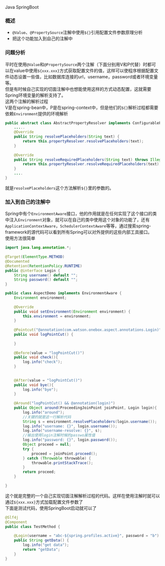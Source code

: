 Java SpringBoot
<a name="VyLbB"></a>
### 概述

- `@Value`、`@PropertySource`注解中使用`${}`引用配置文件参数原理分析
- 把这个功能加入到自己的注解中
<a name="hp4FF"></a>
### 问题分析
平时在使用`@Value`和`@PropertySource`两个注解（下面分别用V和P代替）时都可以在value中使用`${xxx.xxx}`方式获取配置文件的值，这样可以使程序根据配置文件动态设置一些值，比如数据库连接的url，username，password或者环境变量等。<br />但是有时候自己实现的切面注解中也想能使用这样的方式动态配置，这就需要Spring环境变量的解析支持了。<br />这两个注解的解析过程<br />V是在spring-bean中，P是在spring-context中，但是他们的`${}`解析过程都需要依赖`Environment`提供的环境解析
```java
public abstract class AbstractPropertyResolver implements ConfigurablePropertyResolver {
	.....
	@Override
	public String resolvePlaceholders(String text) {
		return this.propertyResolver.resolvePlaceholders(text);
	}
	
	@Override
	public String resolveRequiredPlaceholders(String text) throws IllegalArgumentException {
		return this.propertyResolver.resolveRequiredPlaceholders(text);
	}
	....
}
```
就是`resolvePlaceholders`这个方法解析`${}`里的参数的。
<a name="l25b4"></a>
### 加入到自己的注解中
Spring中有个`EnvironmentAware`接口，他的作用就是在任何实现了这个接口的类中注入`Environment`对象，就可以在自己的类中使用这个对象的功能了，还有`ApplicationContextAware`，`SchedulerContextAware`等等，通过搜索spring-framework的源代码可以看到所有Spring可以对外提供的这些内部工具接口。<br />使用方法很简单
```java
import java.lang.annotation.*;
 
@Target(ElementType.METHOD)
@Documented
@Retention(RetentionPolicy.RUNTIME)
public @interface Login {
    String username() default "";
    String password() default "";
}

public class AspectDemo implements EnvironmentAware {
    Environment environment;
 
    @Override
    public void setEnvironment(Environment environment) {
        this.environment = environment;
    }
 
    @Pointcut("@annotation(com.watson.onebox.aspect.annotations.Login)")
    public void logPointCut() {
 
    }
 
    @Before(value = "logPointCut()")
    public void check(){
        log.info("check");
    }
 
 
    @After(value = "logPointCut()")
    public void bye(){
        log.info("bye");
    }
 
    @Around("logPointCut() && @annotation(login)")
    public Object around(ProceedingJoinPoint joinPoint, Login login){
        log.info("around");
        //关键的就是这一行解析代码        
        String s = environment.resolvePlaceholders(login.username());
        log.info("username: {}", login.username());
        log.info("username-resolve: {}", s);
        //输出使用login注解时候的passwo属性值
        log.info("password: {}", login.password());
        Object proceed = null;
        try {
            proceed = joinPoint.proceed();
        } catch (Throwable throwable) {
            throwable.printStackTrace();
        }
        return proceed;
    }
 
}
```
这个就是完整的一个自己实现切面注解解析过程的代码。这样在使用注解时就可以通过`${xxx.xxx}`方式加载配置文件参数了<br />下面是测试代码，使用SpringBoot启动就可以了
```java
@Slf4j
@Component
public class TestMethod {
 
    @Login(username = "abc-${spring.profiles.active}", password = "b")
    public String getData() {
        log.info("get data");
        return "getData";
    }
}
```
